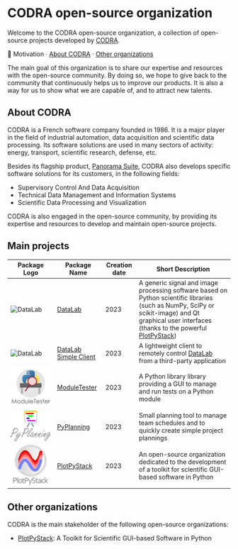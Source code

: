 # CODRA open-source organization

Welcome to the CODRA open-source organization, a collection of open-source
projects developed by [CODRA](https://codra.net/).

💎 Motivation · [About CODRA](#about-codra) · [Other organizations](#other-organizations)

The main goal of this organization is to share our expertise and resources
with the open-source community. By doing so, we hope to give back to the
community that continuously helps us to improve our products. It is also
a way for us to show what we are capable of, and to attract new talents.

## About CODRA

CODRA is a French software company founded in 1986. It is a major player
in the field of industrial automation, data acquisition and scientific data
processing. Its software solutions are used in many sectors of activity:
energy, transport, scientific research, defense, etc.

Besides its flagship product, [Panorama Suite](https://codra.net/en/software-offering/scada-platform/panorama-suite-software/),
CODRA also develops specific software solutions for its customers, in
the following fields:

- Supervisory Control And Data Acquisition
- Technical Data Management and Information Systems
- Scientific Data Processing and Visualization

CODRA is also engaged in the open-source community, by providing its expertise
and resources to develop and maintain open-source projects.

## Main projects

| Package Logo | Package Name  | Creation date | Short Description                                                |
|--------------|---------------|---------------|---------------------------------------------------|
| ![DataLab](https://raw.githubusercontent.com/DataLab-Platform/DataLab/v0.15.0/resources/DataLab-Title.png) | [DataLab](https://datalab-platform.com/) | 2023 | A generic signal and image processing software based on Python scientific libraries (such as NumPy, SciPy or scikit-image) and Qt graphical user interfaces (thanks to the powerful [PlotPyStack](https://github.com/PlotPyStack)) |
| ![DataLab](https://raw.githubusercontent.com/DataLab-Platform/DataLab/v0.15.0/resources/DataLab-Title.png) | [DataLab Simple Client](https://github.com/DataLab-Platform/DataLabSimpleClient) | 2023 | A lightweight client to remotely control [DataLab](https://datalab-platform.com/) from a third-party application |
| ![ModuleTester](https://raw.githubusercontent.com/Codra-Ingenierie-Informatique/ModuleTester/main/resources/ModuleTester-Title.png) | [ModuleTester](https://github.com/Codra-Ingenierie-Informatique/ModuleTester) | 2023 | A Python library library providing a GUI to manage and run tests on a Python module |
| ![PyPlanning](https://raw.githubusercontent.com/Codra-Ingenierie-Informatique/PyPlanning/master/planning/data/planning-title.png) | [PyPlanning](https://github.com/Codra-Ingenierie-Informatique/PyPlanning) | 2023 | Small planning tool to manage team schedules and to quickly create simple project plannings |
| ![PlotPyStack](https://raw.githubusercontent.com/PlotPyStack/.github/main/data/plotpy-stack-vertical.png) | [PlotPyStack](https://github.com/PlotPyStack) | 2023 | An open-source organization dedicated to the development of a toolkit for scientific GUI-based software in Python |

## Other organizations

CODRA is the main stakeholder of the following open-source organizations:

- [PlotPyStack](https://github.com/PlotPyStack): A Toolkit for Scientific GUI-based Software in Python
